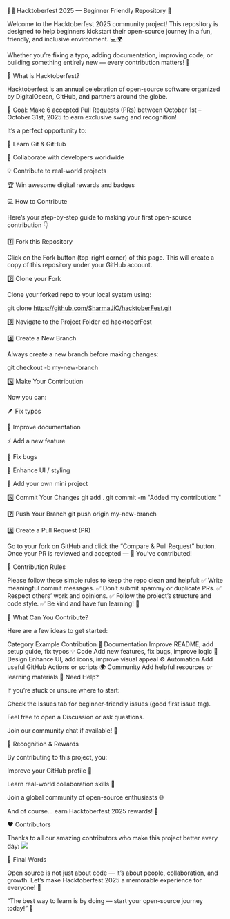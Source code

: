 🎃✨ Hacktoberfest 2025 — Beginner Friendly Repository 🚀

Welcome to the Hacktoberfest 2025 community project!
This repository is designed to help beginners kickstart their open-source journey in a fun, friendly, and inclusive environment. 💻🌍

Whether you’re fixing a typo, adding documentation, improving code, or building something entirely new — every contribution matters! 💪

🌟 What is Hacktoberfest?

Hacktoberfest
 is an annual celebration of open-source software organized by DigitalOcean, GitHub, and partners around the globe.

🎯 Goal: Make 6 accepted Pull Requests (PRs) between October 1st – October 31st, 2025 to earn exclusive swag and recognition!

It’s a perfect opportunity to:

🧠 Learn Git & GitHub

🤝 Collaborate with developers worldwide

💡 Contribute to real-world projects

🏆 Win awesome digital rewards and badges

💻 How to Contribute

Here’s your step-by-step guide to making your first open-source contribution 👇

1️⃣ Fork this Repository

Click on the Fork button (top-right corner) of this page.
This will create a copy of this repository under your GitHub account.

2️⃣ Clone your Fork

Clone your forked repo to your local system using:

git clone https://github.com/SharmaJiO/hacktoberFest.git

3️⃣ Navigate to the Project Folder
cd hacktoberFest

4️⃣ Create a New Branch

Always create a new branch before making changes:

git checkout -b my-new-branch

5️⃣ Make Your Contribution

Now you can:

🪶 Fix typos

📘 Improve documentation

⚡ Add a new feature

🐞 Fix bugs

🎨 Enhance UI / styling

🧩 Add your own mini project

6️⃣ Commit Your Changes
git add .
git commit -m "Added my contribution: <short description>"

7️⃣ Push Your Branch
git push origin my-new-branch

8️⃣ Create a Pull Request (PR)

Go to your fork on GitHub and click the “Compare & Pull Request” button.
Once your PR is reviewed and accepted — 🎉 You’ve contributed!

🧭 Contribution Rules

Please follow these simple rules to keep the repo clean and helpful:
✅ Write meaningful commit messages.
✅ Don’t submit spammy or duplicate PRs.
✅ Respect others’ work and opinions.
✅ Follow the project’s structure and code style.
✅ Be kind and have fun learning! 💙

📁 What Can You Contribute?

Here are a few ideas to get started:

Category	Example Contribution
🧾 Documentation	Improve README, add setup guide, fix typos
💡 Code	Add new features, fix bugs, improve logic
🎨 Design	Enhance UI, add icons, improve visual appeal
⚙️ Automation	Add useful GitHub Actions or scripts
🌍 Community	Add helpful resources or learning materials
💬 Need Help?

If you’re stuck or unsure where to start:

Check the Issues tab for beginner-friendly issues (good first issue tag).

Feel free to open a Discussion or ask questions.

Join our community chat if available! 💬

🏅 Recognition & Rewards

By contributing to this project, you:

Improve your GitHub profile 💼

Learn real-world collaboration skills 🔧

Join a global community of open-source enthusiasts 🌐

And of course… earn Hacktoberfest 2025 rewards! 🎁

❤️ Contributors

Thanks to all our amazing contributors who make this project better every day:
<a href="https://github.com/SharmaJiO/hacktoberFest/graphs/contributors">
<img src="https://contrib.rocks/image?repo=SharmaJiO/hacktoberFest" />
</a>

🌈 Final Words

Open source is not just about code — it’s about people, collaboration, and growth.
Let’s make Hacktoberfest 2025 a memorable experience for everyone! 🌟

“The best way to learn is by doing — start your open-source journey today!” 💪